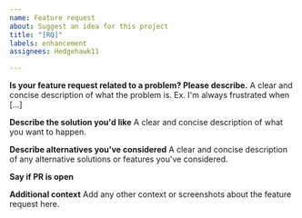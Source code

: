 ```yaml
---
name: Feature request
about: Suggest an idea for this project
title: "[RQ]"
labels: enhancement
assignees: Hedgehawk11

---
```


**Is your feature request related to a problem? Please describe.**
A clear and concise description of what the problem is. Ex. I'm always frustrated when [...]

**Describe the solution you'd like**
A clear and concise description of what you want to happen.

**Describe alternatives you've considered**
A clear and concise description of any alternative solutions or features you've considered.

**Say if PR is open**

**Additional context**
Add any other context or screenshots about the feature request here.
